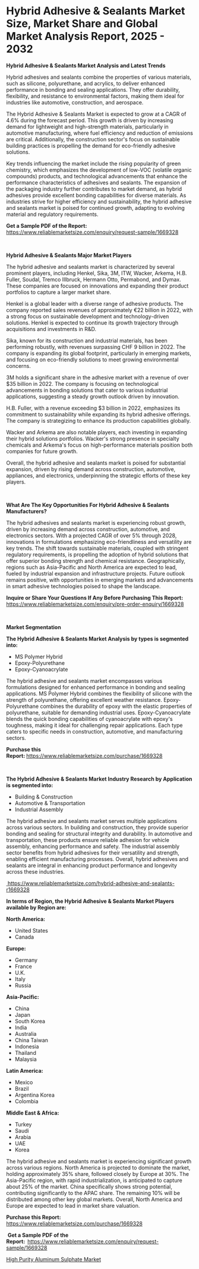 <p><h1>Hybrid Adhesive & Sealants Market Size, Market Share and Global Market Analysis Report, 2025 - 2032</h1></p><p><strong>Hybrid Adhesive & Sealants Market Analysis and Latest Trends</strong></p>
<p><p>Hybrid adhesives and sealants combine the properties of various materials, such as silicone, polyurethane, and acrylics, to deliver enhanced performance in bonding and sealing applications. They offer durability, flexibility, and resistance to environmental factors, making them ideal for industries like automotive, construction, and aerospace.</p><p>The Hybrid Adhesive & Sealants Market is expected to grow at a CAGR of 4.6% during the forecast period. This growth is driven by increasing demand for lightweight and high-strength materials, particularly in automotive manufacturing, where fuel efficiency and reduction of emissions are critical. Additionally, the construction sector's focus on sustainable building practices is propelling the demand for eco-friendly adhesive solutions.</p><p>Key trends influencing the market include the rising popularity of green chemistry, which emphasizes the development of low-VOC (volatile organic compounds) products, and technological advancements that enhance the performance characteristics of adhesives and sealants. The expansion of the packaging industry further contributes to market demand, as hybrid adhesives provide excellent bonding capabilities for diverse materials. As industries strive for higher efficiency and sustainability, the hybrid adhesive and sealants market is poised for continued growth, adapting to evolving material and regulatory requirements.</p></p>
<p><strong>Get a Sample PDF of the Report:&nbsp;</strong> <a href="https://www.reliablemarketsize.com/enquiry/request-sample/1669328?utm_campaign=3198&utm_medium=2&utm_source=Github&utm_content=ia&utm_term=04042025&utm_id=hybrid-adhesive-sealants">https://www.reliablemarketsize.com/enquiry/request-sample/1669328</a></p>
<p>&nbsp;</p>
<p><strong>Hybrid Adhesive & Sealants Major Market Players</strong></p>
<p><p>The hybrid adhesive and sealants market is characterized by several prominent players, including Henkel, Sika, 3M, ITW, Wacker, Arkema, H.B. Fuller, Soudal, Tremco Illbruck, Hermann Otto, Permabond, and Dymax. These companies are focused on innovations and expanding their product portfolios to capture a larger market share.</p><p>Henkel is a global leader with a diverse range of adhesive products. The company reported sales revenues of approximately €22 billion in 2022, with a strong focus on sustainable development and technology-driven solutions. Henkel is expected to continue its growth trajectory through acquisitions and investments in R&D.</p><p>Sika, known for its construction and industrial materials, has been performing robustly, with revenues surpassing CHF 9 billion in 2022. The company is expanding its global footprint, particularly in emerging markets, and focusing on eco-friendly solutions to meet growing environmental concerns.</p><p>3M holds a significant share in the adhesive market with a revenue of over $35 billion in 2022. The company is focusing on technological advancements in bonding solutions that cater to various industrial applications, suggesting a steady growth outlook driven by innovation.</p><p>H.B. Fuller, with a revenue exceeding $3 billion in 2022, emphasizes its commitment to sustainability while expanding its hybrid adhesive offerings. The company is strategizing to enhance its production capabilities globally.</p><p>Wacker and Arkema are also notable players, each investing in expanding their hybrid solutions portfolios. Wacker's strong presence in specialty chemicals and Arkema's focus on high-performance materials position both companies for future growth.</p><p>Overall, the hybrid adhesive and sealants market is poised for substantial expansion, driven by rising demand across construction, automotive, appliances, and electronics, underpinning the strategic efforts of these key players.</p></p>
<p>&nbsp;</p>
<p><strong>What Are The Key Opportunities For Hybrid Adhesive & Sealants Manufacturers?</strong></p>
<p><p>The hybrid adhesives and sealants market is experiencing robust growth, driven by increasing demand across construction, automotive, and electronics sectors. With a projected CAGR of over 5% through 2028, innovations in formulations emphasizing eco-friendliness and versatility are key trends. The shift towards sustainable materials, coupled with stringent regulatory requirements, is propelling the adoption of hybrid solutions that offer superior bonding strength and chemical resistance. Geographically, regions such as Asia-Pacific and North America are expected to lead, fueled by industrial expansion and infrastructure projects. Future outlook remains positive, with opportunities in emerging markets and advancements in smart adhesive technologies poised to shape the landscape.</p></p>
<p><strong>Inquire or Share Your Questions If Any Before Purchasing This Report:</strong> <a href="https://www.reliablemarketsize.com/enquiry/pre-order-enquiry/1669328?utm_campaign=3198&utm_medium=2&utm_source=Github&utm_content=ia&utm_term=04042025&utm_id=hybrid-adhesive-sealants">https://www.reliablemarketsize.com/enquiry/pre-order-enquiry/1669328</a></p>
<p>&nbsp;</p>
<p><strong>Market Segmentation</strong></p>
<p><strong>The Hybrid Adhesive & Sealants Market Analysis by types is segmented into:</strong></p>
<p><ul><li>MS Polymer Hybrid</li><li>Epoxy-Polyurethane</li><li>Epoxy-Cyanoacrylate</li></ul></p>
<p><p>The hybrid adhesive and sealants market encompasses various formulations designed for enhanced performance in bonding and sealing applications. MS Polymer Hybrid combines the flexibility of silicone with the strength of polyurethane, offering excellent weather resistance. Epoxy-Polyurethane combines the durability of epoxy with the elastic properties of polyurethane, suitable for demanding industrial uses. Epoxy-Cyanoacrylate blends the quick bonding capabilities of cyanoacrylate with epoxy's toughness, making it ideal for challenging repair applications. Each type caters to specific needs in construction, automotive, and manufacturing sectors.</p></p>
<p><strong>Purchase this Report:&nbsp;</strong><a href="https://www.reliablemarketsize.com/purchase/1669328?utm_campaign=3198&utm_medium=2&utm_source=Github&utm_content=ia&utm_term=04042025&utm_id=hybrid-adhesive-sealants">https://www.reliablemarketsize.com/purchase/1669328</a></p>
<p>&nbsp;</p>
<p><strong>The Hybrid Adhesive & Sealants Market Industry Research by Application is segmented into:</strong></p>
<p><ul><li>Building & Construction</li><li>Automotive & Transportation</li><li>Industrial Assembly</li></ul></p>
<p><p>The hybrid adhesive and sealants market serves multiple applications across various sectors. In building and construction, they provide superior bonding and sealing for structural integrity and durability. In automotive and transportation, these products ensure reliable adhesion for vehicle assembly, enhancing performance and safety. The industrial assembly sector benefits from hybrid adhesives for their versatility and strength, enabling efficient manufacturing processes. Overall, hybrid adhesives and sealants are integral in enhancing product performance and longevity across these industries.</p></p>
<p><a href="https://www.reliablemarketsize.com/hybrid-adhesive-and-sealants-r1669328?utm_campaign=3198&utm_medium=2&utm_source=Github&utm_content=ia&utm_term=04042025&utm_id=hybrid-adhesive-sealants">&nbsp;https://www.reliablemarketsize.com/hybrid-adhesive-and-sealants-r1669328</a></p>
<p><strong>In terms of Region, the Hybrid Adhesive & Sealants Market Players available by Region are:</strong></p>
<p>
    <p> <strong> North America: </strong>
        <ul>
            <li>United States</li>
            <li>Canada</li>
        </ul>
        </p> 
    <p> <strong> Europe: </strong>
        <ul>
            <li>Germany</li>
            <li>France</li>
            <li>U.K.</li>
            <li>Italy</li>
            <li>Russia</li>
        </ul>
        </p> 
    <p> <strong> Asia-Pacific: </strong>
        <ul>
            <li>China</li>
            <li>Japan</li>
            <li>South Korea</li>
            <li>India</li>
            <li>Australia</li>
            <li>China Taiwan</li>
            <li>Indonesia</li>
            <li>Thailand</li>
            <li>Malaysia</li>
        </ul>
        </p> 
    <p> <strong> Latin America: </strong>
        <ul>
            <li>Mexico</li>
            <li>Brazil</li>
            <li>Argentina Korea</li>
            <li>Colombia</li>
        </ul>
        </p> 
    <p> <strong> Middle East & Africa: </strong>
        <ul>
            <li>Turkey</li>
            <li>Saudi</li>
            <li>Arabia</li>
            <li>UAE</li>
            <li>Korea</li>
        </ul>
    </p>
    </p>
<p><p>The hybrid adhesive and sealants market is experiencing significant growth across various regions. North America is projected to dominate the market, holding approximately 35% share, followed closely by Europe at 30%. The Asia-Pacific region, with rapid industrialization, is anticipated to capture about 25% of the market. China specifically shows strong potential, contributing significantly to the APAC share. The remaining 10% will be distributed among other key global markets. Overall, North America and Europe are expected to lead in market share valuation.</p></p>
<p><strong>Purchase this Report: </strong><a href="https://www.reliablemarketsize.com/purchase/1669328?utm_campaign=3198&utm_medium=2&utm_source=Github&utm_content=ia&utm_term=04042025&utm_id=hybrid-adhesive-sealants">https://www.reliablemarketsize.com/purchase/1669328</a></p>
<p>&nbsp;<strong>Get a Sample PDF of the Report:&nbsp;&nbsp;</strong><a href="https://www.reliablemarketsize.com/enquiry/request-sample/1669328?utm_campaign=3198&utm_medium=2&utm_source=Github&utm_content=ia&utm_term=04042025&utm_id=hybrid-adhesive-sealants">https://www.reliablemarketsize.com/enquiry/request-sample/1669328</a></p>
<p><strong></strong></p>
<p><p><a href="https://github.com/zurubting/Market-Research-Report-List-1/blob/main/high-purity-aluminum-sulphate-market.md?utm_campaign=3198&utm_medium=2&utm_source=Github&utm_content=ia&utm_term=04042025&utm_id=hybrid-adhesive-sealants">High Purity Aluminum Sulphate Market</a></p></p>